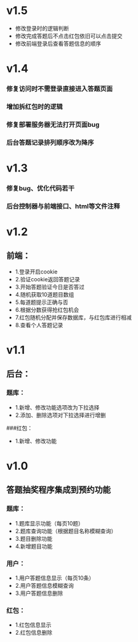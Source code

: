 v1.5
===============
 + 修改登录时的逻辑判断
 + 修改完成答题后不点击红包依旧可以点击提交
 + 修改前端登录后查看答题信息的顺序

v1.4
===============
### 修复访问时不需登录直接进入答题页面

### 增加拆红包时的逻辑

### 修复部署服务器无法打开页面bug

### 后台答题记录排列顺序改为降序

v1.3
===============

### 修复bug、优化代码若干

### 后台控制器与前端接口、html等文件注释

v1.2
===============

## 前端：

 + 1.登录开启cookie
 + 2.验证cookie返回答题记录 
 + 3.开始答题验证今日是否答过
 + 4.随机获取10道题目数组
 + 5.每道题提示正确与否
 + 6.根据分数获得抢红包机会
 + 7.红包随机分配并保存数据库，与红包库进行相减
 + 8.查看个人答题记录

v1.1
===============

## 后台：

 ### 题库：
 + 1.新增、修改功能选项改为下拉选择
 + 2.添加、删除选项对下拉选择进行增删
 
 ###红包：
 + 1.新增、修改功能


v1.0
===============

## 答题抽奖程序集成到预约功能

 ### 题库：
 + 1.题库显示功能（每页10题）
 + 2.题库查询功能（根据题目名称模糊查询）
 + 3.题目删除功能
 + 4.新增题目功能
 ### 用户：
 + 1.用户答题信息显示（每页10条）
 + 2.用户答题信息模糊查询
 + 3.用户答题信息删除
 ### 红包：
 + 1.红包信息显示
 + 2.红包信息删除

